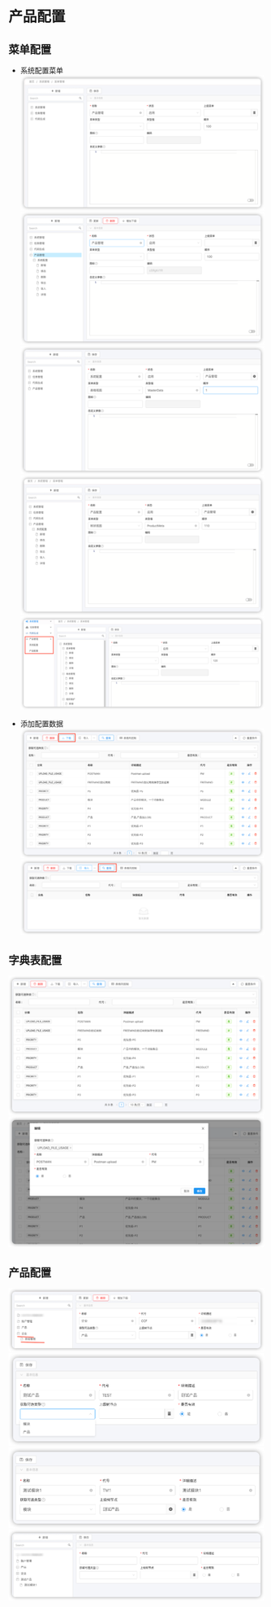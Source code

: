 # 产品配置
## 菜单配置

- 系统配置菜单
![img.png](img.png)
![img_2.png](img_2.png)
![img_1.png](img_1.png)
![img_3.png](img_3.png)
![img_4.png](img_4.png)

- 添加配置数据
![img_5.png](img_5.png)
![img_6.png](img_6.png)


## 字典表配置

![img.png](master-data-1.png)
![img.png](master-data-2.png)

## 产品配置

![img_7.png](img_7.png)
![img_8.png](img_8.png)
![img_9.png](img_9.png)
![img_10.png](img_10.png)